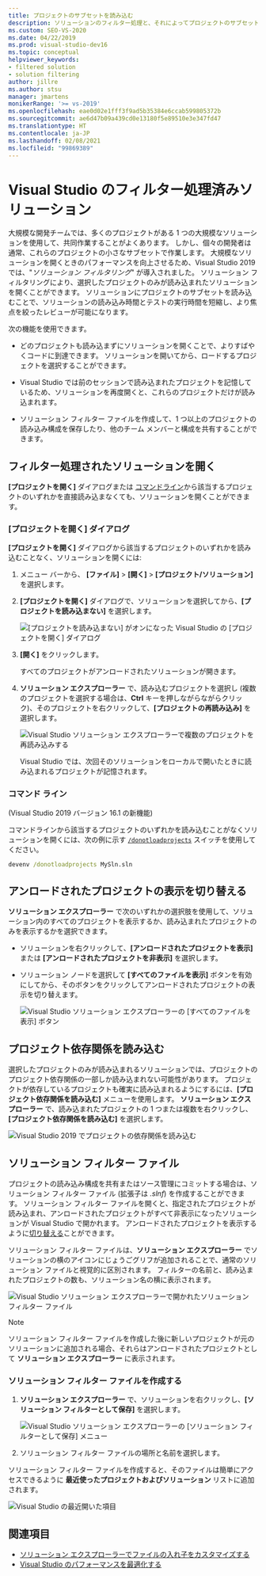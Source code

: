 ```yaml
---
title: プロジェクトのサブセットを読み込む
description: ソリューションのフィルター処理と、それによってプロジェクトのサブセットをソリューションにすばやく読み込む方法について説明します。
ms.custom: SEO-VS-2020
ms.date: 04/22/2019
ms.prod: visual-studio-dev16
ms.topic: conceptual
helpviewer_keywords:
- filtered solution
- solution filtering
author: jillre
ms.author: stsu
manager: jmartens
monikerRange: '>= vs-2019'
ms.openlocfilehash: eae0d02e1fff3f9ad5b35384e6ccab599805372b
ms.sourcegitcommit: ae6d47b09a439cd0e13180f5e89510e3e347fd47
ms.translationtype: HT
ms.contentlocale: ja-JP
ms.lasthandoff: 02/08/2021
ms.locfileid: "99869389"
---
```

# <a name="filtered-solutions-in-visual-studio"></a>Visual Studio のフィルター処理済みソリューション

大規模な開発チームでは、多くのプロジェクトがある 1 つの大規模なソリューションを使用して、共同作業することがよくあります。 しかし、個々の開発者は通常、これらのプロジェクトの小さなサブセットで作業します。 大規模なソリューションを開くときのパフォーマンスを向上させるため、Visual Studio 2019 では、"*ソリューション フィルタリング*" が導入されました。 ソリューション フィルタリングにより、選択したプロジェクトのみが読み込まれたソリューションを開くことができます。 ソリューションにプロジェクトのサブセットを読み込むことで、ソリューションの読み込み時間とテストの実行時間を短縮し、より焦点を絞ったレビューが可能になります。

次の機能を使用できます。

- どのプロジェクトも読み込まずにソリューションを開くことで、よりすばやくコードに到達できます。 ソリューションを開いてから、ロードするプロジェクトを選択することができます。

- Visual Studio では前のセッションで読み込まれたプロジェクトを記憶しているため、ソリューションを再度開くと、これらのプロジェクトだけが読み込まれます。

- ソリューション フィルター ファイルを作成して、1 つ以上のプロジェクトの読み込み構成を保存したり、他のチーム メンバーと構成を共有することができます。

## <a name="open-a-filtered-solution"></a>フィルター処理されたソリューションを開く

**[プロジェクトを開く]** ダイアログまたは [コマンドライン](#command-line)から該当するプロジェクトのいずれかを直接読み込まなくても、ソリューションを開くことができます。

### <a name="open-project-dialog"></a>[プロジェクトを開く] ダイアログ

**[プロジェクトを開く]** ダイアログから該当するプロジェクトのいずれかを読み込むことなく、ソリューションを開くには: 

1. メニュー バーから、 **[ファイル]**  >  **[開く]**  >  **[プロジェクト/ソリューション]** を選択します。

2. **[プロジェクトを開く]** ダイアログで、ソリューションを選択してから、**[プロジェクトを読み込まない]** を選択します。

   ![[プロジェクトを読み込まない] がオンになった Visual Studio の [プロジェクトを開く] ダイアログ](media/filtered-solutions/do-not-load-projects.png)

3. **[開く]** をクリックします。

   すべてのプロジェクトがアンロードされたソリューションが開きます。

4. **ソリューション エクスプローラー** で、読み込むプロジェクトを選択し (複数のプロジェクトを選択する場合は、**Ctrl** キーを押しながらながらクリック)、そのプロジェクトを右クリックして、**[プロジェクトの再読み込み]** を選択します。

   ![Visual Studio ソリューション エクスプローラーで複数のプロジェクトを再読み込みする](media/filtered-solutions/reload-project.png)

   Visual Studio では、次回そのソリューションをローカルで開いたときに読み込まれるプロジェクトが記憶されます。

### <a name="command-line"></a>コマンド ライン

(Visual Studio 2019 バージョン 16.1 の新機能)

コマンドラインから該当するプロジェクトのいずれかを読み込むことがなくソリューションを開くには、次の例に示す [`/donotloadprojects`](../ide/reference/donotloadprojects-devenv-exe.md) スイッチを使用してください。

```cmd
devenv /donotloadprojects MySln.sln
```

## <a name="toggle-unloaded-project-visibility"></a>アンロードされたプロジェクトの表示を切り替える

**ソリューション エクスプローラー** で次のいずれかの選択肢を使用して、ソリューション内のすべてのプロジェクトを表示するか、読み込まれたプロジェクトのみを表示するかを選択できます。

- ソリューションを右クリックして、**[アンロードされたプロジェクトを表示]** または **[アンロードされたプロジェクトを非表示]** を選択します。

- ソリューション ノードを選択して **[すべてのファイルを表示]** ボタンを有効にしてから、そのボタンをクリックしてアンロードされたプロジェクトの表示を切り替えます。

   ![Visual Studio ソリューション エクスプローラーの [すべてのファイルを表示] ボタン](media/filtered-solutions/show-all-files.PNG)

## <a name="load-project-dependencies"></a>プロジェクト依存関係を読み込む

選択したプロジェクトのみが読み込まれるソリューションでは、プロジェクトのプロジェクト依存関係の一部しか読み込まれない可能性があります。 プロジェクトが依存しているプロジェクトも確実に読み込まれるようにするには、**[プロジェクト依存関係を読み込む]** メニューを使用します。 **ソリューション エクスプローラー** で、読み込まれたプロジェクトの 1 つまたは複数を右クリックし、**[プロジェクト依存関係を読み込む]** を選択します。

![Visual Studio 2019 でプロジェクトの依存関係を読み込む](media/filtered-solutions/load-project-dependencies.png)

## <a name="solution-filter-files"></a>ソリューション フィルター ファイル

プロジェクトの読み込み構成を共有またはソース管理にコミットする場合は、ソリューション フィルター ファイル (拡張子は *.slnf*) を作成することができます。 ソリューション フィルター ファイルを開くと、指定されたプロジェクトが読み込まれ、アンロードされたプロジェクトがすべて非表示になったソリューションが Visual Studio で開かれます。 アンロードされたプロジェクトを表示するように[切り替える](#toggle-unloaded-project-visibility)ことができます。

ソリューション フィルター ファイルは、**ソリューション エクスプローラー** でソリューションの横のアイコンにじょうごグリフが追加されることで、通常のソリューション ファイルと視覚的に区別されます。 フィルターの名前と、読み込まれたプロジェクトの数も、ソリューション名の横に表示されます。

![Visual Studio ソリューション エクスプローラーで開かれたソリューション フィルター ファイル](media/filtered-solutions/solution-filter.PNG)

> [!NOTE]
> ソリューション フィルター ファイルを作成した後に新しいプロジェクトが元のソリューションに追加される場合、それらはアンロードされたプロジェクトとして **ソリューション エクスプローラー** に表示されます。

### <a name="create-a-solution-filter-file"></a>ソリューション フィルター ファイルを作成する

1. **ソリューション エクスプローラー** で、ソリューションを右クリックし、**[ソリューション フィルターとして保存]** を選択します。

   ![Visual Studio ソリューション エクスプローラーの [ソリューション フィルターとして保存] メニュー](media/filtered-solutions/save-as-solution-filter.png)

2. ソリューション フィルター ファイルの場所と名前を選択します。

ソリューション フィルター ファイルを作成すると、そのファイルは簡単にアクセスできるように **最近使ったプロジェクトおよびソリューション** リストに追加されます。

![Visual Studio の最近開いた項目](media/filtered-solutions/open-recent.png)

## <a name="see-also"></a>関連項目

- [ソリューション エクスプローラーでファイルの入れ子をカスタマイズする](file-nesting-solution-explorer.md)
- [Visual Studio のパフォーマンスを最適化する](optimize-visual-studio-performance.md)
